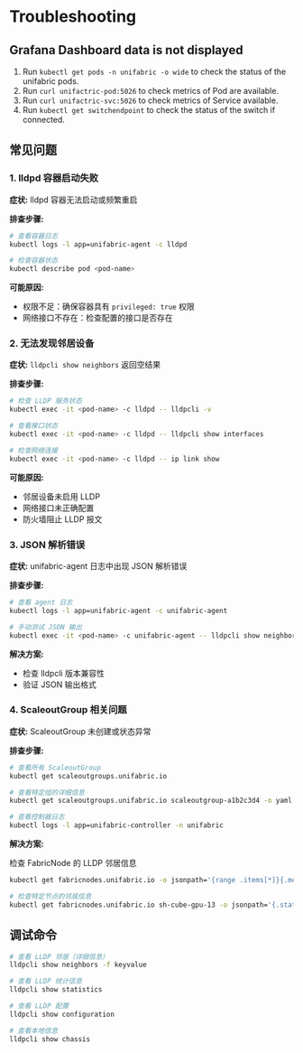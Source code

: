 # Troubleshooting

## Grafana Dashboard data is not displayed

1. Run `kubectl get pods -n unifabric -o wide` to check the status of the unifabric pods.
2. Run `curl unifactric-pod:5026` to check metrics of Pod are available.
3. Run `curl unifactric-svc:5026` to check metrics of Service available.
4. Run `kubectl get switchendpoint` to check the status of the switch if connected.

## 常见问题

### 1. lldpd 容器启动失败

**症状:** lldpd 容器无法启动或频繁重启

**排查步骤:**

```bash
# 查看容器日志
kubectl logs -l app=unifabric-agent -c lldpd

# 检查容器状态
kubectl describe pod <pod-name>
```

**可能原因:**

- 权限不足：确保容器具有 `privileged: true` 权限
- 网络接口不存在：检查配置的接口是否存在

### 2. 无法发现邻居设备

**症状:** `lldpcli show neighbors` 返回空结果

**排查步骤:**

```bash
# 检查 LLDP 服务状态
kubectl exec -it <pod-name> -c lldpd -- lldpcli -v

# 查看接口状态
kubectl exec -it <pod-name> -c lldpd -- lldpcli show interfaces

# 检查网络连接
kubectl exec -it <pod-name> -c lldpd -- ip link show
```

**可能原因:**

- 邻居设备未启用 LLDP
- 网络接口未正确配置
- 防火墙阻止 LLDP 报文

### 3. JSON 解析错误

**症状:** unifabric-agent 日志中出现 JSON 解析错误

**排查步骤:**

```bash
# 查看 agent 日志
kubectl logs -l app=unifabric-agent -c unifabric-agent

# 手动测试 JSON 输出
kubectl exec -it <pod-name> -c unifabric-agent -- lldpcli show neighbors -f json0
```

**解决方案:**

- 检查 lldpcli 版本兼容性
- 验证 JSON 输出格式

### 4. ScaleoutGroup 相关问题

**症状:** ScaleoutGroup 未创建或状态异常

**排查步骤:**

```bash
# 查看所有 ScaleoutGroup
kubectl get scaleoutgroups.unifabric.io

# 查看特定组的详细信息
kubectl get scaleoutgroups.unifabric.io scaleoutgroup-a1b2c3d4 -o yaml

# 查看控制器日志
kubectl logs -l app=unifabric-controller -n unifabric
```

**解决方案:**

检查 FabricNode 的 LLDP 邻居信息

```bash
kubectl get fabricnodes.unifabric.io -o jsonpath='{range .items[*]}{.metadata.name}{": "}{.status.computeNics[*].lldpNeighbor.hostname}{"\n"}{end}'

# 检查特定节点的邻居信息
kubectl get fabricnodes.unifabric.io sh-cube-gpu-13 -o jsonpath='{.status.computeNics[*].lldpNeighbor.hostname}'
```

## 调试命令

```bash
# 查看 LLDP 邻居（详细信息）
lldpcli show neighbors -f keyvalue

# 查看 LLDP 统计信息
lldpcli show statistics

# 查看 LLDP 配置
lldpcli show configuration

# 查看本地信息
lldpcli show chassis
```
